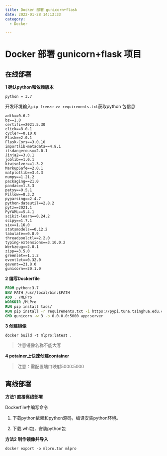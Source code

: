 ```yaml
---
title: Docker 部署 gunicorn+flask
date: 2022-01-28 14:13:33
category:
  - Docker

---
```



# Docker 部署 gunicorn+flask 项目

## 在线部署

**1 确认python和依赖版本**

```
python = 3.7
```

开发环境输入`pip freeze >> requirements.txt`获取python 包信息

```
adtk==0.6.2
bz==1.0
certifi==2021.5.30
click==8.0.1
cycler==0.10.0
Flask==2.0.1
Flask-Cors==3.0.10
importlib-metadata==4.8.1
itsdangerous==2.0.1
Jinja2==3.0.1
joblib==1.0.1
kiwisolver==1.3.2
MarkupSafe==2.0.1
matplotlib==3.4.3
numpy==1.21.2
packaging==21.0
pandas==1.3.3
patsy==0.5.1
Pillow==8.3.2
pyparsing==2.4.7
python-dateutil==2.8.2
pytz==2021.1
PyYAML==5.4.1
scikit-learn==0.24.2
scipy==1.7.1
six==1.16.0
statsmodels==0.12.2
tabulate==0.8.9
threadpoolctl==2.2.0
typing-extensions==3.10.0.2
Werkzeug==2.0.1
zipp==3.5.0
greenlet==1.1.2
eventlet==0.32.0
gevent==21.8.0
gunicorn==20.1.0
```

**2 编写Dockerfile**

```dockerfile
FROM python:3.7
ENV PATH /usr/local/bin:$PATH
ADD . /MLPro
WORKDIR /MLPro
RUN pip install taos/
RUN pip install -r requirements.txt -i https://pypi.tuna.tsinghua.edu.cn/simple
CMD gunicorn -w 3 -b 0.0.0.0:5000 app:server
```

**3 创建镜像**

`docker build -t mlpro:latest . `

> 注意镜像名称不能大写

**4 potainer上快速创建container**

> 注意：需配置端口映射5000:5000

## 离线部署

**方法1 直接离线部署**

Dockerfile中编写命令

1.  下载python依赖和python源码，编译安装python环境。

2. 下载.whl包，安装python包

**方法2 制作镜像并导入**

`docker export -o mlpro.tar mlpro`

